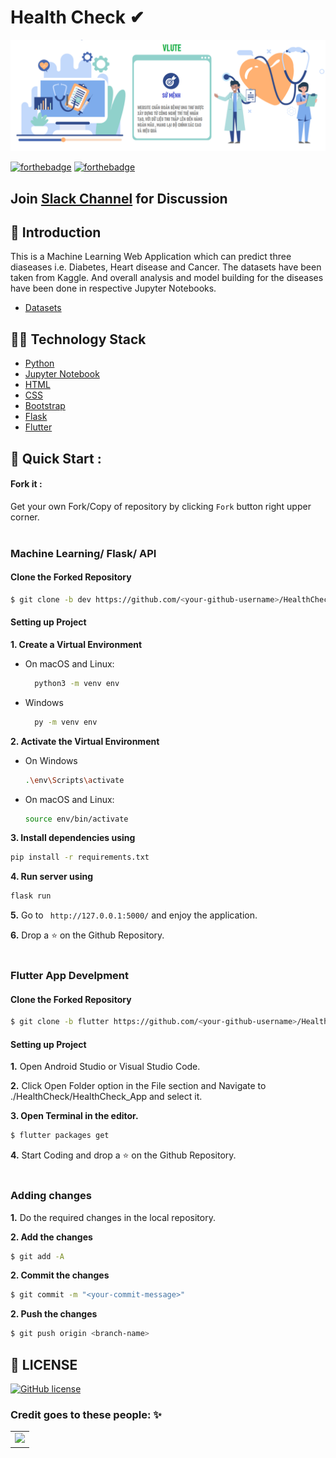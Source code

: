 # Health Check ✔

<p align="center">
  <a href="https://github.com/kritikaparmar-programmer/HealthCheck">
    <img src="https://github.com/kritikaparmar-programmer/HealthCheck/blob/main/static/bg_healthcheck.png" alt="image" >
  </a>

[![forthebadge](https://forthebadge.com/images/badges/built-with-love.svg)](https://forthebadge.com)
[![forthebadge](https://forthebadge.com/images/badges/made-with-python.svg)](https://forthebadge.com)

<p align="center"><h2>Join <a href="https://join.slack.com/t/newworkspace-bzg8318/shared_invite/zt-mkgixmly-GFjx2bFPetz837_V24h_1Q">Slack Channel</a> for Discussion</h2></p>

## 👀 Introduction

This is a Machine Learning Web Application which can predict three diaseases i.e. Diabetes, Heart disease and Cancer. The datasets have been taken from Kaggle. And overall analysis and model building for the diseases have been done in respective Jupyter Notebooks.

- [Datasets](https://github.com/kritikaparmar-programmer/HealthCheck/tree/main/Datasets)

## 👩‍💻 Technology Stack

- [Python](https://www.python.org/)
- [Jupyter Notebook](https://jupyter.org/documentation)
- [HTML](https://www.w3.org/TR/html52/)
- [CSS](https://developer.mozilla.org/en-US/docs/Web/CSS)
- [Bootstrap](https://getbootstrap.com/)
- [Flask](https://github.com/pallets/flask)
- [Flutter](https://flutter.dev/)

## 🚀 Quick Start :

#### Fork it :

Get your own Fork/Copy of repository by clicking `Fork` button right upper corner.<br><br>

### Machine Learning/ Flask/ API

#### Clone the Forked Repository

```bash
$ git clone -b dev https://github.com/<your-github-username>/HealthCheck
```

#### Setting up Project

**1. Create a Virtual Environment**

- On macOS and Linux: 
  ```bash
    python3 -m venv env
  ```
- Windows
  ```bash
    py -m venv env
  ````

**2. Activate the Virtual Environment**
  - On Windows
    ```bash
    .\env\Scripts\activate
    ```
  - On macOS and Linux:
    ```bash
    source env/bin/activate
    ```

**3. Install dependencies using**
```bash
pip install -r requirements.txt
````

**4. Run server using**

```bash
flask run
```

**5.** Go to ` http://127.0.0.1:5000/` and enjoy the application.

**6.** Drop a ⭐ on the Github Repository.<br><br>

### Flutter App Develpment<br>

#### Clone the Forked Repository

```bash
$ git clone -b flutter https://github.com/<your-github-username>/HealthCheck
```

#### Setting up Project

**1.** Open Android Studio or Visual Studio Code.

**2.** Click Open Folder option in the File section and Navigate to ./HealthCheck/HealthCheck_App and select it.

**3. Open Terminal in the editor.**

```bash
$ flutter packages get
````

**4.** Start Coding and drop a ⭐ on the Github Repository.<br><br>

### Adding changes

**1.** Do the required changes in the local repository.

**2. Add the changes**

```bash
$ git add -A
````

**2. Commit the changes**

```bash
$ git commit -m "<your-commit-message>"
````

**2. Push the changes**

```bash
$ git push origin <branch-name>
````

## 📜 LICENSE

[![GitHub license](https://img.shields.io/github/license/kritikaparmar-programmer/HealthCheck?logo=github)](https://github.com/kritikaparmar-programmer/HealthCheck/blob/main/LICENSE)

### Credit goes to these people: ✨

<table>
	<tr>
		<td>
			<a href="https://github.com/kritikaparmar-programmer/HealthCheck/graphs/contributors">
  <img src="https://contrib.rocks/image?repo=kritikaparmar-programmer/HealthCheck" />
</a>
		</td>
	</tr>
</table>

